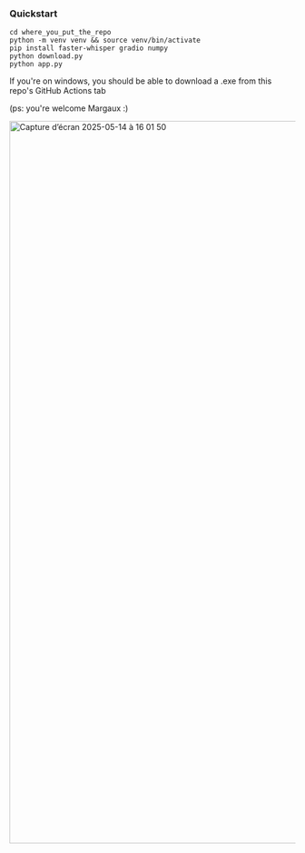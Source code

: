 ### Quickstart
```
cd where_you_put_the_repo
python -m venv venv && source venv/bin/activate
pip install faster-whisper gradio numpy
python download.py
python app.py
```

If you're on windows, you should be able to download a .exe from this repo's GitHub Actions tab

(ps: you're welcome Margaux :)

<img width="1271" alt="Capture d’écran 2025-05-14 à 16 01 50" src="https://github.com/user-attachments/assets/3cf6b3f6-0f02-41a0-8515-2e8319f945cb" />
